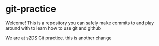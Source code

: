 # git-practice

Welcome! This is a repository you can safely make commits to and play around with to learn how to use git and github

We are at s2DS Git practice. this is another change
